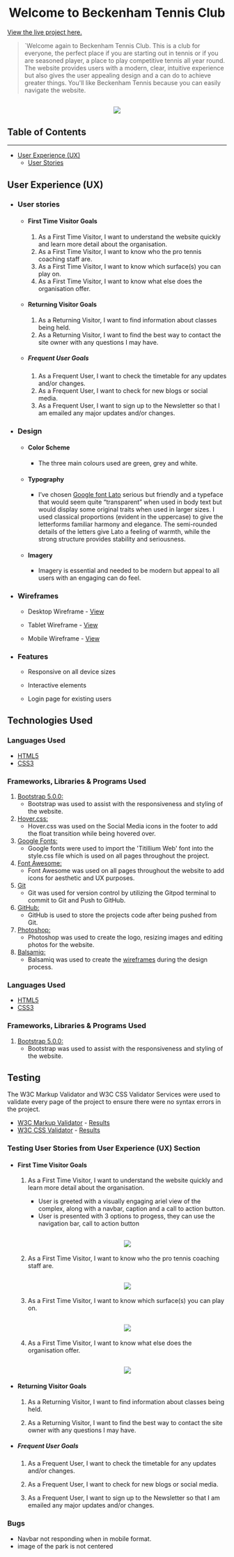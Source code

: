 <h1 align="center">Welcome to Beckenham Tennis Club</h1> 

[View the live project here.](https://philipwilliams0.github.io/BeckenhamTennisBTC/)


> `Welcome again to Beckenham Tennis Club. This is a club for everyone, the perfect place if you are starting out in tennis or if you are seasoned player, a place to play competitive tennis all year round. The website provides users with a modern, clear, intuitive experience but also gives the user appealing design and a can do to achieve greater things. You'll like Beckenham Tennis because you can easily navigate the website.  

<h2 align="center"><img src="https://i.ibb.co/TYvTXz1/Example-CI.png"></h2>

## Table of Contents
___

- [User Experience (UX)](#User-Experience-(UX))
   - [User Stories](#user-stories)


## User Experience (UX)
-   ### User stories
      - #### First Time Visitor Goals
         1. As a First Time Visitor, I want to understand the website quickly and learn more detail about the organisation. 
         2. As a First Time Visitor, I want to know who the pro tennis coaching staff are.  
         3. As a First Time Visitor, I want to know which surface(s) you can play on.
         5. As a First Time Visitor, I want to know what else does the organisation offer. 

      - #### Returning Visitor Goals
         1. As a Returning Visitor, I want to find information about classes being held. 
         2. As a Returning Visitor, I want to find the best way to contact the site owner with any questions I may have. 

      - ##### Frequent User Goals
         1. As a Frequent User, I want to check the timetable for any updates and/or changes. 
         2. As a Frequent User, I want to check for new blogs or social media.  
         3. As a Frequent User, I want to sign up to the Newsletter so that I am emailed any major updates and/or changes. 

   - ###  Design 
     
      - #### Color Scheme 
         -   The three main colours used are green, grey and white. 
   
      - #### Typography
         - I’ve chosen [Google font Lato](https://fonts.google.com/specimen/Lato?preview.text_type=custom#about) serious but friendly and a typeface that would seem quite “transparent” when used in body text but would display some original traits when used in larger sizes. I used classical proportions (evident in the uppercase) to give the letterforms familiar harmony and elegance. The semi-rounded details of the letters give Lato a feeling of warmth, while the strong structure provides stability and seriousness.
    
      - #### Imagery
         - Imagery is essential and needed to be modern but appeal to all users with an engaging can do feel.   

   -   ### Wireframes
         - Desktop Wireframe - [View](https://github.com/PhilipWilliams0/BeckenhamTennisBTC/blob/main/assets/wireframe/Desktop%20Wireframe%20BTC.pdf)

         - Tablet Wireframe - [View](https://github.com/PhilipWilliams0/BeckenhamTennisBTC/blob/main/assets/wireframe/tablet%20Wireframe%20BTC.pdf)

         - Mobile Wireframe - [View](https://github.com/PhilipWilliams0/BeckenhamTennisBTC/blob/main/assets/wireframe/mobile%20Wireframe%20BTC.pdf)

   - ### Features 

      -   Responsive on all device sizes

      -   Interactive elements

      -   Login page for existing users


## Technologies Used

### Languages Used

-   [HTML5](https://en.wikipedia.org/wiki/HTML5)
-   [CSS3](https://en.wikipedia.org/wiki/Cascading_Style_Sheets)

### Frameworks, Libraries & Programs Used

1. [Bootstrap 5.0.0:](https://getbootstrap.com/docs/5.0/getting-started/introduction/)
    - Bootstrap was used to assist with the responsiveness and styling of the website.
1. [Hover.css:](https://ianlunn.github.io/Hover/)
    - Hover.css was used on the Social Media icons in the footer to add the float transition while being hovered over.
1. [Google Fonts:](https://fonts.google.com/)
    - Google fonts were used to import the 'Titillium Web' font into the style.css file which is used on all pages throughout the project.
1. [Font Awesome:](https://fontawesome.com/)
    - Font Awesome was used on all pages throughout the website to add icons for aesthetic and UX purposes.
1. [Git](https://git-scm.com/)
    - Git was used for version control by utilizing the Gitpod terminal to commit to Git and Push to GitHub.
1. [GitHub:](https://github.com/)
    - GitHub is used to store the projects code after being pushed from Git.
1. [Photoshop:](https://www.adobe.com/ie/products/photoshop.html)
    - Photoshop was used to create the logo, resizing images and editing photos for the website.
1. [Balsamiq:](https://balsamiq.com/)
    - Balsamiq was used to create the [wireframes](https://github.com/PhilipWilliams0/BeckenhamTennisBTC/tree/main/assets/wireframe) during the design process.

### Languages Used

   - [HTML5](https://en.wikipedia.org/wiki/HTML5)
   - [CSS3](https://en.wikipedia.org/wiki/Cascading_Style_Sheets)

### Frameworks, Libraries & Programs Used 

1. [Bootstrap 5.0.0:](https://getbootstrap.com/docs/5.0/getting-started/introduction/)
    - Bootstrap was used to assist with the responsiveness and styling of the website.

## Testing

The W3C Markup Validator and W3C CSS Validator Services were used to validate every page of the project to ensure there were no syntax errors in the project.

-   [W3C Markup Validator](https://jigsaw.w3.org/css-validator/#validate_by_input) - [Results](https://github.com/PhilipWilliams0/BeckenhamTennisBTC/tree/main/assets/testing)
-   [W3C CSS Validator](https://jigsaw.w3.org/css-validator/#validate_by_input) - [Results](https://github.com/PhilipWilliams0/BeckenhamTennisBTC/tree/main/assets/testing)

### Testing User Stories from User Experience (UX) Section

- #### First Time Visitor Goals
    1. As a First Time Visitor, I want to understand the website quickly and learn more detail about the organisation. 

        - User is greeted with a visually engaging ariel view of the complex, along with a navbar, caption and a call to action button.  
        - User is presented with 3 options to progess, they can use the navigation bar, call to action button 
        <h2 align="center"><img src="testing/UX/ux test 1.png"></h2>

    2. As a First Time Visitor, I want to know who the pro tennis coaching staff are.  

        <h2 align="center"><img src="testing/UX/ux test 2.png"></h2>

    3. As a First Time Visitor, I want to know which surface(s) you can play on.

        <h2 align="center"><img src="testing/UX/ux test 3.png"></h2>

    4. As a First Time Visitor, I want to know what else does the organisation offer. 

        <h2 align="center"><img src="testing/UX/ux test 4.png"></h2>



- #### Returning Visitor Goals
    1. As a Returning Visitor, I want to find information about classes being held. 


    2. As a Returning Visitor, I want to find the best way to contact the site owner with any questions I may have. 


- ##### Frequent User Goals
    1. As a Frequent User, I want to check the timetable for any updates and/or changes. 


    2. As a Frequent User, I want to check for new blogs or social media.  


    3. As a Frequent User, I want to sign up to the Newsletter so that I am emailed any major updates and/or changes. 

### Bugs 

- Navbar not responding when in mobile format.  
- image of the park is not centered 
